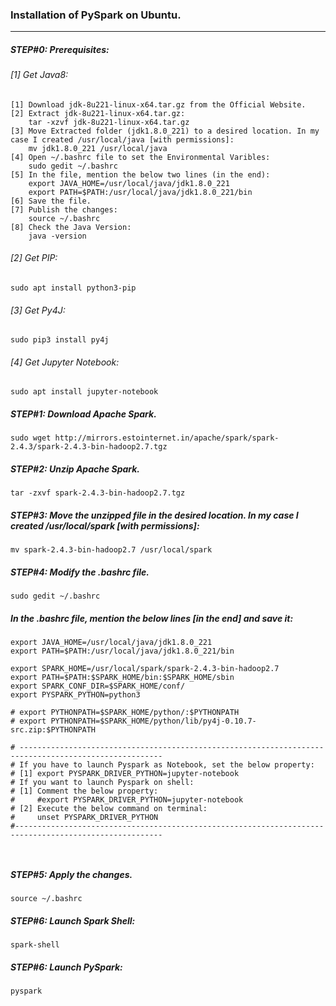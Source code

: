### Installation of PySpark on Ubuntu.
<hr>

##### STEP#0: Prerequisites:

###### [1] Get Java8:

```
[1] Download jdk-8u221-linux-x64.tar.gz from the Official Website.
[2] Extract jdk-8u221-linux-x64.tar.gz:
    tar -xzvf jdk-8u221-linux-x64.tar.gz
[3] Move Extracted folder (jdk1.8.0_221) to a desired location. In my case I created /usr/local/java [with permissions]:
    mv jdk1.8.0_221 /usr/local/java
[4] Open ~/.bashrc file to set the Environmental Varibles:
    sudo gedit ~/.bashrc	
[5] In the file, mention the below two lines (in the end):
    export JAVA_HOME=/usr/local/java/jdk1.8.0_221
    export PATH=$PATH:/usr/local/java/jdk1.8.0_221/bin
[6] Save the file.
[7] Publish the changes:
    source ~/.bashrc
[8] Check the Java Version: 
    java -version
```

###### [2] Get PIP:
```
sudo apt install python3-pip
```
###### [3] Get Py4J:
```
sudo pip3 install py4j
```
###### [4] Get Jupyter Notebook:
```
sudo apt install jupyter-notebook
```

##### STEP#1: Download Apache Spark.
```
sudo wget http://mirrors.estointernet.in/apache/spark/spark-2.4.3/spark-2.4.3-bin-hadoop2.7.tgz 
```
##### STEP#2: Unzip Apache Spark.
```
tar -zxvf spark-2.4.3-bin-hadoop2.7.tgz 
```
##### STEP#3: Move the unzipped file in the desired location. In my case I created /usr/local/spark [with permissions]:
```
mv spark-2.4.3-bin-hadoop2.7 /usr/local/spark
```
##### STEP#4: Modify the .bashrc file.
```
sudo gedit ~/.bashrc 
```
#####  In the .bashrc file, mention the below lines [in the end] and save it:  </br>
```
export JAVA_HOME=/usr/local/java/jdk1.8.0_221
export PATH=$PATH:/usr/local/java/jdk1.8.0_221/bin

export SPARK_HOME=/usr/local/spark/spark-2.4.3-bin-hadoop2.7
export PATH=$PATH:$SPARK_HOME/bin:$SPARK_HOME/sbin
export SPARK_CONF_DIR=$SPARK_HOME/conf/
export PYSPARK_PYTHON=python3

# export PYTHONPATH=$SPARK_HOME/python/:$PYTHONPATH
# export PYTHONPATH=$SPARK_HOME/python/lib/py4j-0.10.7-src.zip:$PYTHONPATH

# ------------------------------------------------------------------------------------------------------
# If you have to launch Pyspark as Notebook, set the below property:
# [1] export PYSPARK_DRIVER_PYTHON=jupyter-notebook
# If you want to launch Pyspark on shell:
# [1] Comment the below property:
#     #export PYSPARK_DRIVER_PYTHON=jupyter-notebook
# [2] Execute the below command on terminal:
#     unset PYSPARK_DRIVER_PYTHON
#-------------------------------------------------------------------------------------------------------

 
```
##### STEP#5: Apply the changes.
```
source ~/.bashrc 
```
##### STEP#6: Launch Spark Shell:
```
spark-shell  
```
##### STEP#6: Launch PySpark:
```
pyspark 
```

